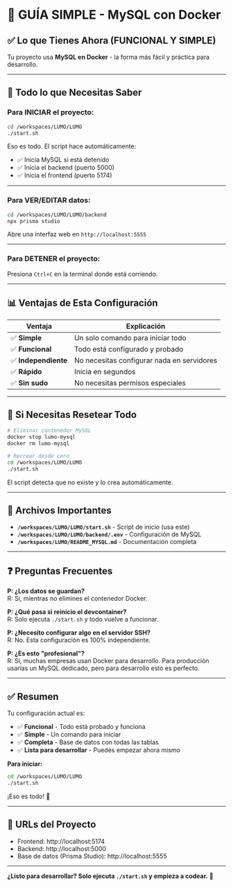 # 🚀 GUÍA SIMPLE - MySQL con Docker

## ✅ Lo que Tienes Ahora (FUNCIONAL Y SIMPLE)

Tu proyecto usa **MySQL en Docker** - la forma más fácil y práctica para desarrollo.

---

## 🎯 Todo lo que Necesitas Saber

### Para INICIAR el proyecto:

```bash
cd /workspaces/LUMO/LUMO
./start.sh
```

Eso es todo. El script hace automáticamente:
- ✅ Inicia MySQL si está detenido
- ✅ Inicia el backend (puerto 5000)
- ✅ Inicia el frontend (puerto 5174)

---

### Para VER/EDITAR datos:

```bash
cd /workspaces/LUMO/LUMO/backend
npx prisma studio
```

Abre una interfaz web en `http://localhost:5555`

---

### Para DETENER el proyecto:

Presiona `Ctrl+C` en la terminal donde está corriendo.

---

## 📊 Ventajas de Esta Configuración

| Ventaja | Explicación |
|---------|-------------|
| ✅ **Simple** | Un solo comando para iniciar todo |
| ✅ **Funcional** | Todo está configurado y probado |
| ✅ **Independiente** | No necesitas configurar nada en servidores |
| ✅ **Rápido** | Inicia en segundos |
| ✅ **Sin sudo** | No necesitas permisos especiales |

---

## 🔧 Si Necesitas Resetear Todo

```bash
# Eliminar contenedor MySQL
docker stop lumo-mysql
docker rm lumo-mysql

# Recrear desde cero
cd /workspaces/LUMO/LUMO
./start.sh
```

El script detecta que no existe y lo crea automáticamente.

---

## 📁 Archivos Importantes

- **`/workspaces/LUMO/LUMO/start.sh`** - Script de inicio (usa este)
- **`/workspaces/LUMO/LUMO/backend/.env`** - Configuración de MySQL
- **`/workspaces/LUMO/README_MYSQL.md`** - Documentación completa

---

## ❓ Preguntas Frecuentes

**P: ¿Los datos se guardan?**  
R: Sí, mientras no elimines el contenedor Docker.

**P: ¿Qué pasa si reinicio el devcontainer?**  
R: Solo ejecuta `./start.sh` y todo vuelve a funcionar.

**P: ¿Necesito configurar algo en el servidor SSH?**  
R: No. Esta configuración es 100% independiente.

**P: ¿Es esto "profesional"?**  
R: Sí, muchas empresas usan Docker para desarrollo. Para producción usarías un MySQL dedicado, pero para desarrollo esto es perfecto.

---

## ✅ Resumen

Tu configuración actual es:

- ✅ **Funcional** - Todo está probado y funciona
- ✅ **Simple** - Un comando para iniciar
- ✅ **Completa** - Base de datos con todas las tablas
- ✅ **Lista para desarrollar** - Puedes empezar ahora mismo

**Para iniciar:**

```bash
cd /workspaces/LUMO/LUMO
./start.sh
```

¡Eso es todo! 🎉

---

## 🎨 URLs del Proyecto

- Frontend: http://localhost:5174
- Backend: http://localhost:5000  
- Base de datos (Prisma Studio): http://localhost:5555

---

**¿Listo para desarrollar? Solo ejecuta `./start.sh` y empieza a codear.** 🚀
